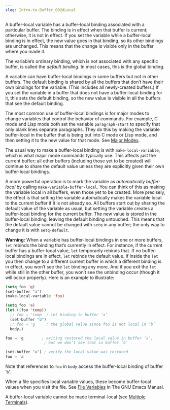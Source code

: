 ```yaml
---
slug: Intro-to-Buffer_002dLocal
---
```


A buffer-local variable has a buffer-local binding associated with a particular buffer. The binding is in effect when that buffer is current; otherwise, it is not in effect. If you set the variable while a buffer-local binding is in effect, the new value goes in that binding, so its other bindings are unchanged. This means that the change is visible only in the buffer where you made it.

The variable’s ordinary binding, which is not associated with any specific buffer, is called the *default binding*. In most cases, this is the global binding.

A variable can have buffer-local bindings in some buffers but not in other buffers. The default binding is shared by all the buffers that don’t have their own bindings for the variable. (This includes all newly-created buffers.) If you set the variable in a buffer that does not have a buffer-local binding for it, this sets the default binding, so the new value is visible in all the buffers that see the default binding.

The most common use of buffer-local bindings is for major modes to change variables that control the behavior of commands. For example, C mode and Lisp mode both set the variable `paragraph-start` to specify that only blank lines separate paragraphs. They do this by making the variable buffer-local in the buffer that is being put into C mode or Lisp mode, and then setting it to the new value for that mode. See [Major Modes](Major-Modes).

The usual way to make a buffer-local binding is with `make-local-variable`, which is what major mode commands typically use. This affects just the current buffer; all other buffers (including those yet to be created) will continue to share the default value unless they are explicitly given their own buffer-local bindings.

A more powerful operation is to mark the variable as *automatically buffer-local* by calling `make-variable-buffer-local`. You can think of this as making the variable local in all buffers, even those yet to be created. More precisely, the effect is that setting the variable automatically makes the variable local to the current buffer if it is not already so. All buffers start out by sharing the default value of the variable as usual, but setting the variable creates a buffer-local binding for the current buffer. The new value is stored in the buffer-local binding, leaving the default binding untouched. This means that the default value cannot be changed with `setq` in any buffer; the only way to change it is with `setq-default`.

**Warning:** When a variable has buffer-local bindings in one or more buffers, `let` rebinds the binding that’s currently in effect. For instance, if the current buffer has a buffer-local value, `let` temporarily rebinds that. If no buffer-local bindings are in effect, `let` rebinds the default value. If inside the `let` you then change to a different current buffer in which a different binding is in effect, you won’t see the `let` binding any more. And if you exit the `let` while still in the other buffer, you won’t see the unbinding occur (though it will occur properly). Here is an example to illustrate:

```lisp
(setq foo 'g)
(set-buffer "a")
(make-local-variable 'foo)
```

```lisp
(setq foo 'a)
(let ((foo 'temp))
  ;; foo ⇒ 'temp  ; let binding in buffer ‘a’
  (set-buffer "b")
  ;; foo ⇒ 'g     ; the global value since foo is not local in ‘b’
  body…)
```

```lisp
foo ⇒ 'g        ; exiting restored the local value in buffer ‘a’,
                 ; but we don’t see that in buffer ‘b’
```

```lisp
(set-buffer "a") ; verify the local value was restored
foo ⇒ 'a
```

Note that references to `foo` in `body` access the buffer-local binding of buffer ‘`b`’.

When a file specifies local variable values, these become buffer-local values when you visit the file. See [File Variables](https://www.gnu.org/software/emacs/manual/html_mono/emacs.html#File-Variables) in The GNU Emacs Manual.

A buffer-local variable cannot be made terminal-local (see [Multiple Terminals](Multiple-Terminals)).
